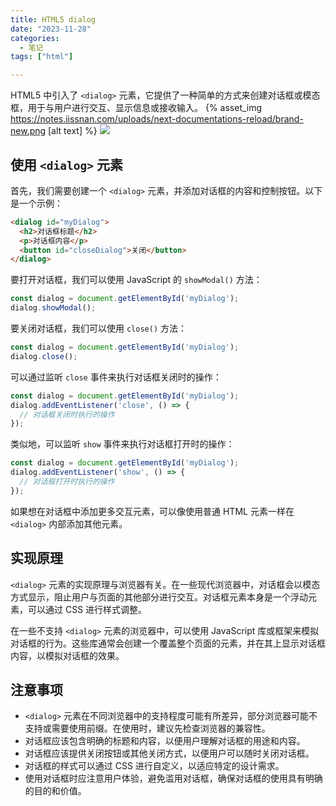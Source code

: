 ```yaml
---
title: HTML5 dialog
date: "2023-11-28"
categories:
  - 笔记
tags: ["html"]

---
```



HTML5 中引入了 `<dialog>` 元素，它提供了一种简单的方式来创建对话框或模态框，用于与用户进行交互、显示信息或接收输入。
{% asset_img https://notes.iissnan.com/uploads/next-documentations-reload/brand-new.png [alt text] %}
![](https://notes.iissnan.com/uploads/next-documentations-reload/brand-new.png)

<!--more-->

## 使用 `<dialog>` 元素

首先，我们需要创建一个 `<dialog>` 元素，并添加对话框的内容和控制按钮。以下是一个示例：

```html
<dialog id="myDialog">
  <h2>对话框标题</h2>
  <p>对话框内容</p>
  <button id="closeDialog">关闭</button>
</dialog>
```

要打开对话框，我们可以使用 JavaScript 的 `showModal()` 方法：

```javascript
const dialog = document.getElementById('myDialog');
dialog.showModal();
```

要关闭对话框，我们可以使用 `close()` 方法：

```javascript
const dialog = document.getElementById('myDialog');
dialog.close();
```

可以通过监听 `close` 事件来执行对话框关闭时的操作：

```javascript
const dialog = document.getElementById('myDialog');
dialog.addEventListener('close', () => {
  // 对话框关闭时执行的操作
});
```

类似地，可以监听 `show` 事件来执行对话框打开时的操作：

```javascript
const dialog = document.getElementById('myDialog');
dialog.addEventListener('show', () => {
  // 对话框打开时执行的操作
});
```

如果想在对话框中添加更多交互元素，可以像使用普通 HTML 元素一样在 `<dialog>` 内部添加其他元素。

## 实现原理

`<dialog>` 元素的实现原理与浏览器有关。在一些现代浏览器中，对话框会以模态方式显示，阻止用户与页面的其他部分进行交互。对话框元素本身是一个浮动元素，可以通过 CSS 进行样式调整。

在一些不支持 `<dialog>` 元素的浏览器中，可以使用 JavaScript 库或框架来模拟对话框的行为。这些库通常会创建一个覆盖整个页面的元素，并在其上显示对话框内容，以模拟对话框的效果。

## 注意事项

- `<dialog>` 元素在不同浏览器中的支持程度可能有所差异，部分浏览器可能不支持或需要使用前缀。在使用时，建议先检查浏览器的兼容性。
- 对话框应该包含明确的标题和内容，以便用户理解对话框的用途和内容。
- 对话框应该提供关闭按钮或其他关闭方式，以便用户可以随时关闭对话框。
- 对话框的样式可以通过 CSS 进行自定义，以适应特定的设计需求。
- 使用对话框时应注意用户体验，避免滥用对话框，确保对话框的使用具有明确的目的和价值。
